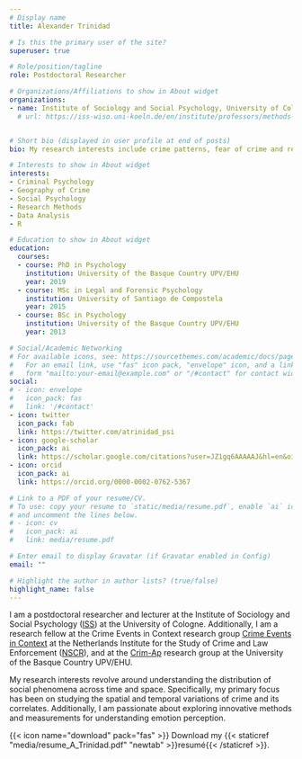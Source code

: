 ```yaml
---
# Display name
title: Alexander Trinidad

# Is this the primary user of the site?
superuser: true

# Role/position/tagline
role: Postdoctoral Researcher

# Organizations/Affiliations to show in About widget
organizations:
- name: Institute of Sociology and Social Psychology, University of Cologne
  # url: https://iss-wiso.uni-koeln.de/en/institute/professors/methods-of-empirical-social-research-prof-dr-thomas-leopold/team


# Short bio (displayed in user profile at end of posts)
bio: My research interests include crime patterns, fear of crime and research methods in Social Sciences.

# Interests to show in About widget
interests:
- Criminal Psychology
- Geography of Crime
- Social Psychology
- Research Methods
- Data Analysis
- R

# Education to show in About widget
education:
  courses:
  - course: PhD in Psychology
    institution: University of the Basque Country UPV/EHU
    year: 2019
  - course: MSc in Legal and Forensic Psychology
    institution: University of Santiago de Compostela
    year: 2015
  - course: BSc in Psychology
    institution: University of the Basque Country UPV/EHU
    year: 2013

# Social/Academic Networking
# For available icons, see: https://sourcethemes.com/academic/docs/page-builder/#icons
#   For an email link, use "fas" icon pack, "envelope" icon, and a link in the
#   form "mailto:your-email@example.com" or "/#contact" for contact widget.
social:
# - icon: envelope
#   icon_pack: fas
#   link: '/#contact'
- icon: twitter
  icon_pack: fab
  link: https://twitter.com/atrinidad_psi
- icon: google-scholar 
  icon_pack: ai
  link: https://scholar.google.com/citations?user=JZ1gq6AAAAAJ&hl=en&oi=sra
- icon: orcid
  icon_pack: ai
  link: https://orcid.org/0000-0002-0762-5367

# Link to a PDF of your resume/CV.
# To use: copy your resume to `static/media/resume.pdf`, enable `ai` icons in `params.toml`, 
# and uncomment the lines below.
# - icon: cv
#   icon_pack: ai
#   link: media/resume.pdf

# Enter email to display Gravatar (if Gravatar enabled in Config)
email: ""

# Highlight the author in author lists? (true/false)
highlight_name: false
---
```


I am a postdoctoral researcher and lecturer at the Institute of Sociology and Social Psychology ([ISS](https://iss-wiso.uni-koeln.de/en)) at the University of Cologne. Additionally, I am a research fellow at the Crime Events in Context research group [Crime Events in Context](https://nscr.nl/en/research-area/crime-events-in-context/) at the Netherlands Institute for the Study of Crime and Law Enforcement ([NSCR](https://nscr.nl/en/about-us/organisation/fellows/)), and at the [Crim-Ap](https://www.ehu.eus/en/web/dms/equipo) research group at the University of the Basque Country UPV/EHU.

My research interests revolve around understanding the distribution of social phenomena across time and space. Specifically, my primary focus has been on studying the spatial and temporal variations of crime and its correlates. Additionally, I am passionate about exploring innovative methods and measurements for understanding emotion perception.

{{< icon name="download" pack="fas" >}} Download my {{< staticref "media/resume_A_Trinidad.pdf" "newtab" >}}resumé{{< /staticref >}}.

